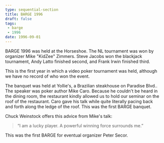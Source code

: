 ```yaml
---
type: sequential-section
title: BARGE 1996
draft: false
tags:
 - barge
 - 1996
date: 1996-09-01
---
```


BARGE 1996 was held at the Horseshoe. The NL tournament was won by organizer
Mike &quot;KidZee&quot; Zimmers. Steve Jacobs won the blackjack tournament,
Andy Latto finished second, and Frank Irwin finished third. 

This is the first
year in which a video poker tournament was held, although we have no record of
who won the event. 

The banquet was held at Yollie's, a Brazilian steakhouse on
Paradise Blvd.. The speaker was poker author Mike Caro. Because he couldn't be
heard in the dining room, the restaurant kindly allowed us to hold our seminar
on the roof of the restaurant. Caro gave his talk while quite literally pacing
back and forth along the ledge of the roof. This was the first BARGE
banquet. 

Chuck Weinstock offers this advice from Mike's talk:

> “I am a lucky player. A powerful winning force surrounds me.”

This was the first BARGE for eventual organizer Peter Secor.
